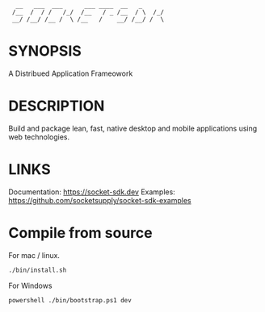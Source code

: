 ```
  __   ___  ___      ___ ____  __   _
 /__  /  / /   /_/  /__   / _ /__  / \  /_/
 __/ /__/ /__ /  \ /__   /    __/ /__/ /  \

```

# SYNOPSIS

A Distribued Application Frameowork

# DESCRIPTION

Build and package lean, fast, native desktop and mobile applications
using web technologies.

# LINKS

Documentation: https://socket-sdk.dev
Examples: https://github.com/socketsupply/socket-sdk-examples

# Compile from source

For mac / linux.

```sh
./bin/install.sh
```

For Windows

```sh
powershell ./bin/bootstrap.ps1 dev
```
